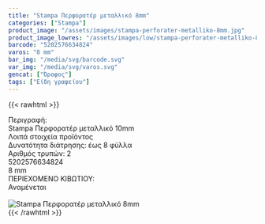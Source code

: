 ```yaml
---
title: "Stampa Περφορατέρ μεταλλικό 8mm"
categories: ["Stampa"]
product_image: "/assets/images/stampa-perforater-metalliko-8mm.jpg"
product_image_lowres: "/assets/images/low/stampa-perforater-metalliko-8mm.jpg"
barcode: "5202576634824"
varos: "8 mm"
bar_img: "/media/svg/barcode.svg"
var_img: "/media/svg/varos.svg"
gencat: ["Όροφος"]
tags: ["Είδη γραφείου"]
---
```

{{< rawhtml >}}

<div class="sload670"><div class="product"><div id="sistatika">Περιγραφή:</div><div class="alltext">Stampa Περφορατέρ μεταλλικό 10mm</div><div id="loipa">Λοιπά στοιχεία προϊόντος</div><div class="keno"></div><div class="sdt sfwb sw100"><div class="stpin sdtc sp10 sred steee sw50 stcenter">Δυνατότητα διάτρησης: έως 8 φύλλα</div><div class="stpin sdtc sp10 s444 steee sw50 stcenter">Αριθμός τρυπών: 2</div></div><div class="keno"></div><div id="barcode"><div id="barimage1"></div><span id="bartext">5202576634824</span></div><div id="varos"><div id="dimimg"></div><span id="varostext">8 mm</span></div><div id="kivotio">ΠΕΡΙΕΧΟΜΕΝΟ ΚΙΒΩΤΙΟΥ:<br>Αναμένεται</div><br><div class="pimg"><img alt="Stampa Περφορατέρ μεταλλικό 8mm" title="Stampa Περφορατέρ μεταλλικό 8mm" src="/assets/images/stampa-perforater-metalliko-8mm.jpg"></div></div></div>
{{< /rawhtml >}}


